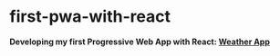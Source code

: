 # first-pwa-with-react

**Developing my first Progressive Web App with React: [Weather App](https://first-pwa-with-react-weather-app.netlify.app/)**

